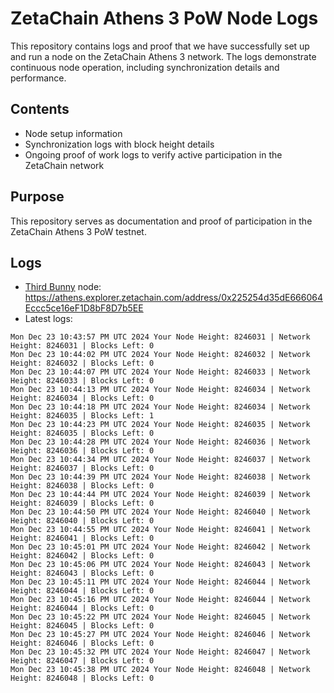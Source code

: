 # ZetaChain Athens 3 PoW Node Logs
This repository contains logs and proof that we have successfully set up and run a node on the ZetaChain Athens 3 network. The logs demonstrate continuous node operation, including synchronization details and performance.

## Contents
- Node setup information
- Synchronization logs with block height details
- Ongoing proof of work logs to verify active participation in the ZetaChain network

## Purpose
This repository serves as documentation and proof of participation in the ZetaChain Athens 3 PoW testnet.

## Logs

- [Third Bunny](https://thirdbunny.xyz/) node: https://athens.explorer.zetachain.com/address/0x225254d35dE666064Eccc5ce16eF1D8bF8D7b5EE
- Latest logs:
```
Mon Dec 23 10:43:57 PM UTC 2024 Your Node Height: 8246031 | Network Height: 8246031 | Blocks Left: 0
Mon Dec 23 10:44:02 PM UTC 2024 Your Node Height: 8246032 | Network Height: 8246032 | Blocks Left: 0
Mon Dec 23 10:44:07 PM UTC 2024 Your Node Height: 8246033 | Network Height: 8246033 | Blocks Left: 0
Mon Dec 23 10:44:13 PM UTC 2024 Your Node Height: 8246034 | Network Height: 8246034 | Blocks Left: 0
Mon Dec 23 10:44:18 PM UTC 2024 Your Node Height: 8246034 | Network Height: 8246035 | Blocks Left: 1
Mon Dec 23 10:44:23 PM UTC 2024 Your Node Height: 8246035 | Network Height: 8246035 | Blocks Left: 0
Mon Dec 23 10:44:28 PM UTC 2024 Your Node Height: 8246036 | Network Height: 8246036 | Blocks Left: 0
Mon Dec 23 10:44:34 PM UTC 2024 Your Node Height: 8246037 | Network Height: 8246037 | Blocks Left: 0
Mon Dec 23 10:44:39 PM UTC 2024 Your Node Height: 8246038 | Network Height: 8246038 | Blocks Left: 0
Mon Dec 23 10:44:44 PM UTC 2024 Your Node Height: 8246039 | Network Height: 8246039 | Blocks Left: 0
Mon Dec 23 10:44:50 PM UTC 2024 Your Node Height: 8246040 | Network Height: 8246040 | Blocks Left: 0
Mon Dec 23 10:44:55 PM UTC 2024 Your Node Height: 8246041 | Network Height: 8246041 | Blocks Left: 0
Mon Dec 23 10:45:01 PM UTC 2024 Your Node Height: 8246042 | Network Height: 8246042 | Blocks Left: 0
Mon Dec 23 10:45:06 PM UTC 2024 Your Node Height: 8246043 | Network Height: 8246043 | Blocks Left: 0
Mon Dec 23 10:45:11 PM UTC 2024 Your Node Height: 8246044 | Network Height: 8246044 | Blocks Left: 0
Mon Dec 23 10:45:16 PM UTC 2024 Your Node Height: 8246044 | Network Height: 8246044 | Blocks Left: 0
Mon Dec 23 10:45:22 PM UTC 2024 Your Node Height: 8246045 | Network Height: 8246045 | Blocks Left: 0
Mon Dec 23 10:45:27 PM UTC 2024 Your Node Height: 8246046 | Network Height: 8246046 | Blocks Left: 0
Mon Dec 23 10:45:32 PM UTC 2024 Your Node Height: 8246047 | Network Height: 8246047 | Blocks Left: 0
Mon Dec 23 10:45:38 PM UTC 2024 Your Node Height: 8246048 | Network Height: 8246048 | Blocks Left: 0
```
